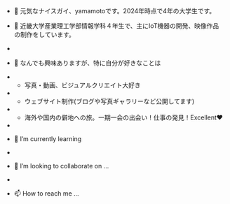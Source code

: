 - 👋 元気なナイスガイ、yamamotoです。2024年時点で4年の大学生です。

- 🏫 近畿大学産業理工学部情報学科４年生で、主にIoT機器の開発、映像作品の制作をしています。
- 
- 👀 なんでも興味ありますが、特に自分が好きなことは
- * 写真・動画、ビジュアルクリエイト大好き
- * ウェブサイト制作(ブログや写真ギャラリーなど公開してます)
- * 海外や国内の僻地への旅。一期一会の出会い！仕事の発見！Excellent❤️
- 
- 🌱 I’m currently learning
- 
- 💞️ I’m looking to collaborate on ...
- 
- 📫 How to reach me ...

<!---
mono-repository/mono-repository is a ✨ special ✨ repository because its `README.md` (this file) appears on your GitHub profile.
You can click the Preview link to take a look at your changes.
--->
